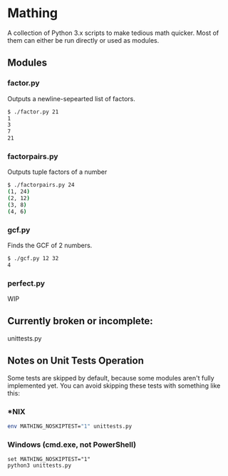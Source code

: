 # Mathing
A collection of Python 3.x scripts to make tedious math quicker.
Most of them can either be run directly or used as modules.

## Modules

### factor.py

Outputs a newline-sepearted list of factors.
```bash
$ ./factor.py 21
1
3
7
21 
```

### factorpairs.py

Outputs tuple factors of a number

```bash
$ ./factorpairs.py 24
(1, 24)
(2, 12)
(3, 8)
(4, 6)
```

### gcf.py

Finds the GCF of 2 numbers.

```bash
$ ./gcf.py 12 32
4
```

### perfect.py

WIP


## Currently broken or incomplete:
unittests.py

## Notes on Unit Tests Operation
Some tests are skipped by default, because some modules aren't fully implemented yet.
You can avoid skipping these tests with something like this:

### *NIX
```bash
env MATHING_NOSKIPTEST="1" unittests.py
```

### Windows (cmd.exe, not PowerShell)
```
set MATHING_NOSKIPTEST="1"
python3 unittests.py
```
